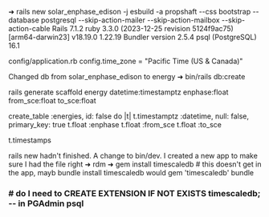 ➜ rails new solar_enphase_edison -j esbuild -a propshaft --css bootstrap --database postgresql --skip-action-mailer --skip-action-mailbox --skip-action-cable
Rails 7.1.2
ruby 3.3.0 (2023-12-25 revision 5124f9ac75) [arm64-darwin23]
v18.19.0
1.22.19
Bundler version 2.5.4
psql (PostgreSQL) 16.1

config/application.rb config.time_zone = "Pacific Time (US & Canada)"

Changed db from solar_enphase_edison to energy
➜ bin/rails db:create

rails generate scaffold energy datetime:timestamptz enphase:float from_sce:float to_sce:float

create_table :energies, id: false do |t|
t.timestamptz :datetime, null: false, primary_key: true
t.float :enphase
t.float :from_sce
t.float :to_sce

t.timestamps

rails new hadn't finished. A change to bin/dev. I created a new app to make sure I had the file right
➜ rdm
➜ gem install timescaledb # this doesn't get in the app, mayb bundle install timescaledb would
gem 'timescaledb'
bundle

### # do I need to CREATE EXTENSION IF NOT EXISTS timescaledb; -- in PGAdmin psql
